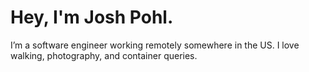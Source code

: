 # Hey, I'm Josh Pohl.

I’m a software engineer working remotely somewhere in the US. I love walking, photography, and container queries.
